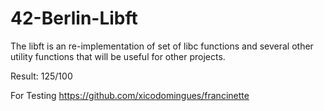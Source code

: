# 42-Berlin-Libft

The libft is an re-implementation of set of libc functions and several other utility functions that will be useful for other projects.

Result: 125/100

For Testing
https://github.com/xicodomingues/francinette
